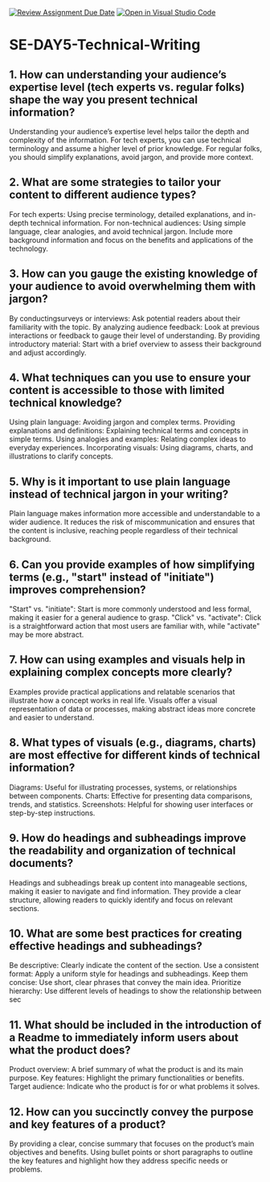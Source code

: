 [![Review Assignment Due Date](https://classroom.github.com/assets/deadline-readme-button-22041afd0340ce965d47ae6ef1cefeee28c7c493a6346c4f15d667ab976d596c.svg)](https://classroom.github.com/a/zsAR-pyY)
[![Open in Visual Studio Code](https://classroom.github.com/assets/open-in-vscode-2e0aaae1b6195c2367325f4f02e2d04e9abb55f0b24a779b69b11b9e10269abc.svg)](https://classroom.github.com/online_ide?assignment_repo_id=16021460&assignment_repo_type=AssignmentRepo)
# SE-DAY5-Technical-Writing
## 1. How can understanding your audience’s expertise level (tech experts vs. regular folks) shape the way you present technical information?

Understanding your audience’s expertise level helps tailor the depth and complexity of the information. For tech experts, you can use technical terminology and assume a higher level of prior knowledge. For regular folks, you should simplify explanations, avoid jargon, and provide more context.


## 2. What are some strategies to tailor your content to different audience types?

For tech experts: Using precise terminology, detailed explanations, and in-depth technical information.
For non-technical audiences: Using simple language, clear analogies, and avoid technical jargon. Include more background information and focus on the benefits and applications of the technology.


## 3. How can you gauge the existing knowledge of your audience to avoid overwhelming them with jargon?

By conductingsurveys or interviews: Ask potential readers about their familiarity with the topic.
By analyzing audience feedback: Look at previous interactions or feedback to gauge their level of understanding.
By providing introductory material: Start with a brief overview to assess their background and adjust accordingly.


## 4. What techniques can you use to ensure your content is accessible to those with limited technical knowledge?

Using plain language: Avoiding jargon and complex terms.
Providing explanations and definitions: Explaining technical terms and concepts in simple terms.
Using analogies and examples: Relating complex ideas to everyday experiences.
Incorporating visuals: Using diagrams, charts, and illustrations to clarify concepts.


## 5. Why is it important to use plain language instead of technical jargon in your writing?

Plain language makes information more accessible and understandable to a wider audience. It reduces the risk of miscommunication and ensures that the content is inclusive, reaching people regardless of their technical background.


## 6. Can you provide examples of how simplifying terms (e.g., "start" instead of "initiate") improves comprehension?

"Start" vs. "initiate": Start is more commonly understood and less formal, making it easier for a general audience to grasp.
"Click" vs. "activate": Click is a straightforward action that most users are familiar with, while "activate" may be more abstract.


## 7. How can using examples and visuals help in explaining complex concepts more clearly?

Examples provide practical applications and relatable scenarios that illustrate how a concept works in real life. Visuals offer a visual representation of data or processes, making abstract ideas more concrete and easier to understand.


## 8. What types of visuals (e.g., diagrams, charts) are most effective for different kinds of technical information?

Diagrams: Useful for illustrating processes, systems, or relationships between components.
Charts: Effective for presenting data comparisons, trends, and statistics.
Screenshots: Helpful for showing user interfaces or step-by-step instructions.


## 9. How do headings and subheadings improve the readability and organization of technical documents?

Headings and subheadings break up content into manageable sections, making it easier to navigate and find information. They provide a clear structure, allowing readers to quickly identify and focus on relevant sections.


## 10. What are some best practices for creating effective headings and subheadings?

Be descriptive: Clearly indicate the content of the section.
Use a consistent format: Apply a uniform style for headings and subheadings.
Keep them concise: Use short, clear phrases that convey the main idea.
Prioritize hierarchy: Use different levels of headings to show the relationship between sec


## 11. What should be included in the introduction of a Readme to immediately inform users about what the product does?

Product overview: A brief summary of what the product is and its main purpose.
Key features: Highlight the primary functionalities or benefits.
Target audience: Indicate who the product is for or what problems it solves.


## 12. How can you succinctly convey the purpose and key features of a product?

By providing a clear, concise summary that focuses on the product’s main objectives and benefits. Using bullet points or short paragraphs to outline the key features and highlight how they address specific needs or problems.